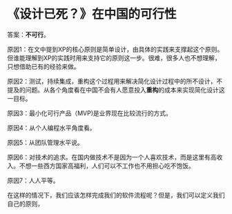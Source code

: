 # 《设计已死？》在中国的可行性

答案：**不可行**。

原因1：在文中提到XP的核心原则是简单设计，由具体的实践来支撑起这个原则。但谁能理解到XP的实践时用来支持它的原则这一步。很难，很多人也不想理解，只想借助已有的经验来做。

原因2：测试，持续集成，重构这个过程用来解决简化设计过程中的所不设计，不提及的问题。从各个角度看在中国不会有人愿意投入**重构**的成本来实现简化设计这一目标。

原因3：最小化可行产品（MVP)是业界现在比较流行的方式。

原因4：从个人编程水平角度看。

原因5：从团队管理水平说。

原因6：对技术的追求。在国内做技术不是因为一个人喜欢技术，而是这里有高收入。不想一些西方国家高福利，人们可以不工作也不用担心吃不饱饭。

原因7：人人平等。

在这样的情况下，我们应该怎样完成我们的软件流程呢？但是，我们可以定义我们自己的原则，